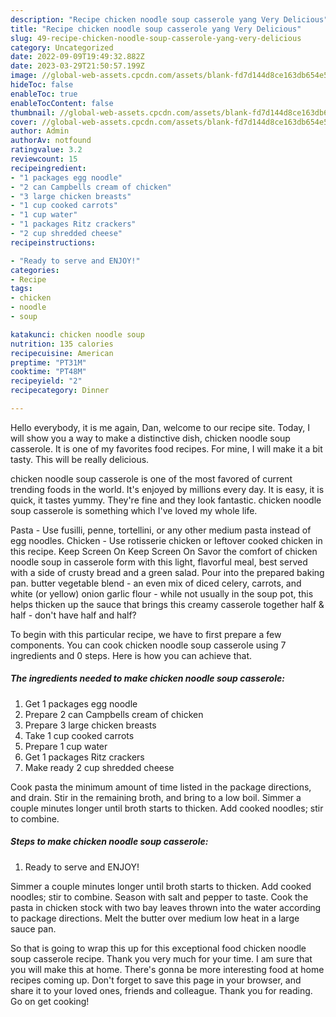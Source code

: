 ```yaml
---
description: "Recipe chicken noodle soup casserole yang Very Delicious"
title: "Recipe chicken noodle soup casserole yang Very Delicious"
slug: 49-recipe-chicken-noodle-soup-casserole-yang-very-delicious
category: Uncategorized
date: 2022-09-09T19:49:32.882Z
date: 2023-03-29T21:50:57.199Z
image: //global-web-assets.cpcdn.com/assets/blank-fd7d144d8ce163db654e5a02c40b08a2775adb7897d16e4062681dc7e1b2800f.png
hideToc: false
enableToc: true
enableTocContent: false
thumbnail: //global-web-assets.cpcdn.com/assets/blank-fd7d144d8ce163db654e5a02c40b08a2775adb7897d16e4062681dc7e1b2800f.png
cover: //global-web-assets.cpcdn.com/assets/blank-fd7d144d8ce163db654e5a02c40b08a2775adb7897d16e4062681dc7e1b2800f.png
author: Admin
authorAv: notfound
ratingvalue: 3.2
reviewcount: 15
recipeingredient:
- "1 packages egg noodle"
- "2 can Campbells cream of chicken"
- "3 large chicken breasts"
- "1 cup cooked carrots"
- "1 cup water"
- "1 packages Ritz crackers"
- "2 cup shredded cheese"
recipeinstructions:

- "Ready to serve and ENJOY!"
categories:
- Recipe
tags:
- chicken
- noodle
- soup

katakunci: chicken noodle soup 
nutrition: 135 calories
recipecuisine: American
preptime: "PT31M"
cooktime: "PT48M"
recipeyield: "2"
recipecategory: Dinner

---
```



Hello everybody, it is me again, Dan, welcome to our recipe site. Today, I will show you a way to make a distinctive dish, chicken noodle soup casserole. It is one of my favorites food recipes. For mine, I will make it a bit tasty. This will be really delicious.

chicken noodle soup casserole is one of the most favored of current trending foods in the world. It's enjoyed by millions every day. It is easy, it is quick, it tastes yummy. They're fine and they look fantastic. chicken noodle soup casserole is something which I've loved my whole life.

Pasta - Use fusilli, penne, tortellini, or any other medium pasta instead of egg noodles. Chicken - Use rotisserie chicken or leftover cooked chicken in this recipe. Keep Screen On Keep Screen On Savor the comfort of chicken noodle soup in casserole form with this light, flavorful meal, best served with a side of crusty bread and a green salad. Pour into the prepared baking pan. butter vegetable blend - an even mix of diced celery, carrots, and white (or yellow) onion garlic flour - while not usually in the soup pot, this helps thicken up the sauce that brings this creamy casserole together half &amp; half - don&#39;t have half and half?


To begin with this particular recipe, we have to first prepare a few components. You can cook chicken noodle soup casserole using 7 ingredients and 0 steps. Here is how you can achieve that.

<!--inarticleads1-->

##### The ingredients needed to make chicken noodle soup casserole:

1. Get 1 packages egg noodle
1. Prepare 2 can Campbells cream of chicken
1. Prepare 3 large chicken breasts
1. Take 1 cup cooked carrots
1. Prepare 1 cup water
1. Get 1 packages Ritz crackers
1. Make ready 2 cup shredded cheese


Cook pasta the minimum amount of time listed in the package directions, and drain. Stir in the remaining broth, and bring to a low boil. Simmer a couple minutes longer until broth starts to thicken. Add cooked noodles; stir to combine. 

<!--inarticleads2-->

##### Steps to make chicken noodle soup casserole:


1. Ready to serve and ENJOY!

Simmer a couple minutes longer until broth starts to thicken. Add cooked noodles; stir to combine. Season with salt and pepper to taste. Cook the pasta in chicken stock with two bay leaves thrown into the water according to package directions. Melt the butter over medium low heat in a large sauce pan. 

So that is going to wrap this up for this exceptional food chicken noodle soup casserole recipe. Thank you very much for your time. I am sure that you will make this at home. There's gonna be more interesting food at home recipes coming up. Don't forget to save this page in your browser, and share it to your loved ones, friends and colleague. Thank you for reading. Go on get cooking!
